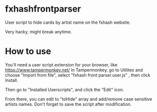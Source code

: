 # fxhashfrontparser
User script to hide cards by artist name on the fxhash website.

Very hacky, might break anytime.

# How to use
You'll need a user script extension for your browser, like https://www.tampermonkey.net/
In Tampermonkey, go to Utilites and choose "Import from file", select "fxhash front parser.user.js" , then click Install. 

Then go to "Installed Userscripts", and click the "Edit" icon.

From there, you can edit to "toHide" array and add/remove case sensitive artists names. Don't forget to save the script after modification.
